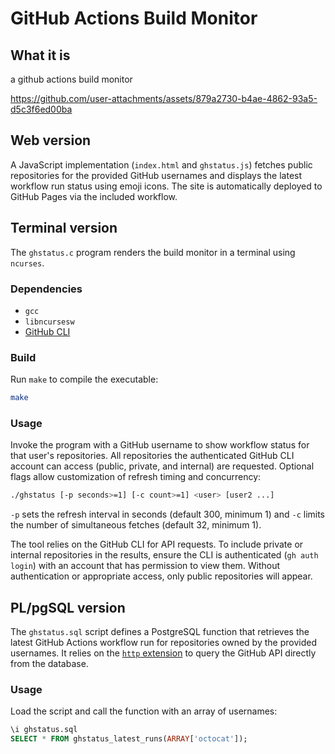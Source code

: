 # GitHub Actions Build Monitor

## What it is

a github actions build monitor

https://github.com/user-attachments/assets/879a2730-b4ae-4862-93a5-d5c3f6ed00ba

## Web version

A JavaScript implementation (`index.html` and `ghstatus.js`) fetches public
repositories for the provided GitHub usernames and displays the latest workflow
run status using emoji icons. The site is automatically deployed to GitHub
Pages via the included workflow.

## Terminal version

The `ghstatus.c` program renders the build monitor in a terminal using
`ncurses`.

### Dependencies

- `gcc`
- `libncursesw`
- [GitHub CLI](https://cli.github.com/)

### Build

Run `make` to compile the executable:

```sh
make
```

### Usage

Invoke the program with a GitHub username to show workflow status for that
user's repositories. All repositories the authenticated GitHub CLI account can
access (public, private, and internal) are requested. Optional flags allow
customization of refresh timing and
concurrency:

```sh
./ghstatus [-p seconds>=1] [-c count>=1] <user> [user2 ...]
```

`-p` sets the refresh interval in seconds (default 300, minimum 1) and `-c`
limits the number of simultaneous fetches (default 32, minimum 1).

The tool relies on the GitHub CLI for API requests. To include private or
internal repositories in the results, ensure the CLI is authenticated
(`gh auth login`) with an account that has permission to view them. Without
authentication or appropriate access, only public repositories will appear.

## PL/pgSQL version

The `ghstatus.sql` script defines a PostgreSQL function that retrieves the
latest GitHub Actions workflow run for repositories owned by the provided
usernames. It relies on the [`http` extension](https://github.com/pramsey/pgsql-http)
to query the GitHub API directly from the database.

### Usage

Load the script and call the function with an array of usernames:

```sql
\i ghstatus.sql
SELECT * FROM ghstatus_latest_runs(ARRAY['octocat']);
```

